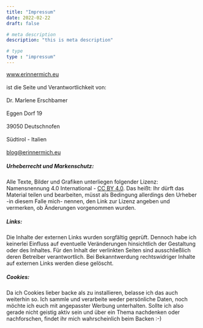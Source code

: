 ```yaml
---
title: "Impressum"
date: 2022-02-22
draft: false

# meta description
description: "this is meta description"

# type
type : "impressum"
---
```


www.erinnermich.eu <br>  
ist die Seite und Verantwortlichkeit von: <br>  
Dr. Marlene Erschbamer <br>  
Eggen Dorf 19 <br>  
39050 Deutschnofen <br>  
Südtirol - Italien <br>  
blog@erinnermich.eu 

##### Urheberrecht und Markenschutz:
Alle Texte, Bilder und Grafiken unterliegen folgender Lizenz:
Namensnennung 4.0 International - [CC BY 4.0](https://creativecommons.org/licenses/by/4.0/deed.de). Das heißt: Ihr dürft das Material teilen und bearbeiten, müsst als Bedingung allerdings den Urheber -in diesem Falle mich- nennen, den Link zur Lizenz angeben und vermerken, ob Änderungen vorgenommen wurden.


##### Links:
Die Inhalte der externen Links wurden sorgfältig geprüft. Dennoch habe ich keinerlei Einfluss auf eventuelle Veränderungen hinsichtlich der Gestaltung oder des Inhaltes. Für den Inhalt der verlinkten Seiten sind ausschließlich deren Betreiber verantwortlich. Bei Bekanntwerdung rechtswidriger Inhalte auf externen Links werden diese gelöscht.


##### Cookies:
Da ich Cookies lieber backe als zu installieren, belasse ich das auch weiterhin so. Ich sammle und verarbeite weder persönliche Daten, noch möchte ich euch mit angepasster Werbung unterhalten. Sollte ich also gerade nicht geistig aktiv sein und über ein Thema nachdenken oder nachforschen, findet ihr mich wahrscheinlich beim Backen :-) 
